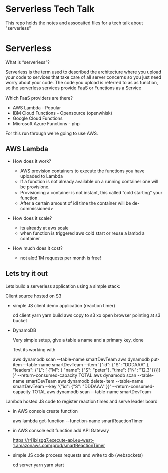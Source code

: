 Serverless Tech Talk
====================

This repo holds the notes and assocaited files for a tech talk about "serverless"

Serverless
==========

What is “serverless”?

Serverless is the term used to described the architecture where you upload your code to services that take care of all server concerns so you just need worry about your code.
The code you upload is referred to as as function, so the serverless services provide FaaS or Functions as a Service

Which FaaS providers are there?

* AWS Lambda - Popular
* IBM Cloud Functions - Opensource (openwhisk)
* Google Cloud Functions
* Microsoft Azure Functions - php

For this run through we're going to use AWS.

AWS Lambda
----------

* How does it work?

  * AWS provision containers to execute the functions you have uploaded to Lambda
  * If a function is not already available on a running container one will be provisione.
  * Provisioning a container is not instant, this called “cold starting” your function.
  * After a certain amount of idl time the container will be de-commissioned>

* How does it scale?

  * its already at aws scale
  * when function is triggered aws cold start or reuse a lambd a container

* How much does it cost?

  * not alot! 1M requests per month is free!

Lets try it out
---------------

Lets build a serverless application using a simple stack:

Client source hosted on S3
 - simple JS client demo application (reaction timer)

   cd client
   yarn
   yarn build
   aws copy to s3
   xo open browser pointing at s3 bucket

- DynamoDB

  Very simple setup, give a table a name and a primary key, done

  Test its working with

    aws dynamodb scan --table-name smartDevTeam
    aws dynamodb put-item --table-name smartDevTeam  --item '{"id": {"S": "DDDAAA" }, "leaders": {"L": [ {"M": { "name": {"S": "peter"}, "time": {"N": "12.3"}}}]} }' --return-consumed-capacity TOTAL
    aws dynamodb scan --table-name smartDevTeam
    aws dynamodb delete-item --table-name smartDevTeam  --key '{"id": {"S": "DDDAAA" }}' --return-consumed-capacity TOTAL
    aws dynamodb scan --table-name smartDevTeam

Lambda hosted JS code to register reaction times and serve leader board

  - in AWS console create function

    aws lambda get-function --function-name smartReactionTimer

  - in AWS console edit function add API Gateway

    https://r41jxlsgq7.execute-api.eu-west-1.amazonaws.com/prod/smartReactionTimer

 - simple JS code process requests and write to db (websockets)

   cd server
   yarn
   yarn start

